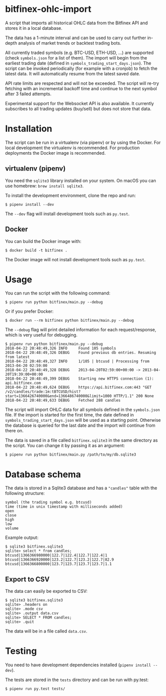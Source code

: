 bitfinex-ohlc-import
====================

A script that imports all historical OHLC data from the Bitfinex API and stores it in a local database.

The data has a 1-minute interval and can be used to carry out further in-depth analysis of market trends or backtest trading bots.

All currently traded symbols (e.g. BTC-USD, ETH-USD, ...) are supported (check `symbols.json` for a list of them). The import will begin from the earliest trading date (defined in `symbols_trading_start_days.json`). The script can be invoked periodically (for example with a cronjob) to fetch the latest data. It will automatically resume from the latest saved date.

API rate limits are respected and will not be exceeded. The script will re-try fetching with an incremental backoff time and continue to the next symbol after 3 failed attempts.

Experimental support for the Websocket API is also available. It currently subscribes to all trading updates (buy/sell) but does not store that data.

Installation
============

The script can be run in a virtualenv (via pipenv) or by using the Docker. For local development the virtualenv is recommended. For production deployments the Docker image is recommended.

virtualenv (pipenv)
-------------------

You need the `sqlite3` library installed on your system. On macOS you can use homebrew: `brew install sqlite3`.

To install the development environment, clone the repo and run:

    $ pipenv install --dev

The `--dev` flag will install development tools such as `py.test`.

Docker
------

You can build the Docker image with:

    $ docker build -t bitfinex .

The Docker image will not install development tools such as `py.test`.

Usage
=====

You can run the script with the following command:

    $ pipenv run python bitfinex/main.py --debug

Or if you prefer Docker:

    $ docker run --rm bitfinex python bitfinex/main.py --debug

The `--debug` flag will print detailed information for each request/response, which is very useful for debugging.

    $ pipenv run python bitfinex/main.py --debug
	2018-04-22 20:48:49,326 INFO     Found 105 symbols
	2018-04-22 20:48:49,326 DEBUG    Found previous db entries. Resuming from latest
	2018-04-22 20:48:49,327 INFO     1/105 | btcusd | Processing from 2013-04-20 02:59:00
	2018-04-22 20:48:49,328 DEBUG    2013-04-20T02:59:00+00:00 -> 2013-04-20T19:39:00+00:00
	2018-04-22 20:48:49,399 DEBUG    Starting new HTTPS connection (1): api.bitfinex.com
	2018-04-22 20:48:49,624 DEBUG    https://api.bitfinex.com:443 "GET /v2/candles/trade:1m:tBTCUSD/hist?start=1366426740000&end=1366486740000&limit=1000 HTTP/1.1" 200 None
	2018-04-22 20:48:49,633 DEBUG    Fetched 288 candles

The script will import OHLC data for all symbols defined in the `symbols.json` file. If the import is started for the first time, the date defined in `symbols_trading_start_days.json` will be used as a starting point. Otherwise the database is queried for the last date and the import will continue from there on.

The data is saved in a file called `bitfinex.sqlite3` in the same directory as the script. You can change it by passing it as an argument:

    $ pipenv run python bitfinex/main.py /path/to/my/db.sqlite3

Database schema
===============

The data is stored in a Sqlite3 database and has a `"candles"` table with the following structure:

    symbol (the trading symbol e.g. btcusd)
    time (time in unix timestamp with milliseconds added)
    open
    close
    high
    low
    volume

Example output:

    $ sqlite3 bitfinex.sqlite3
    sqlite> select * from candles;
    btcusd|1366366980000|122.7|122.4|122.7|122.4|1
    btcusd|1366366920000|123.2|122.7|123.2|122.7|82.9
    btcusd|1366366800000|123.7|123.7|123.7|123.7|1.1

Export to CSV
-------------

The data can easily be exported to CSV:

    $ sqlite3 bitfinex.sqlite3
    sqlite> .headers on
    sqlite> .mode csv
    sqlite> .output data.csv
    sqlite> SELECT * FROM candles;
    sqlite> .quit

The data will be in a file called `data.csv`.

Testing
=======

You need to have development dependencies installed (`pipenv install --dev`). 

The tests are stored in the `tests` directory and can be run with py.test:

    $ pipenv run py.test tests/
